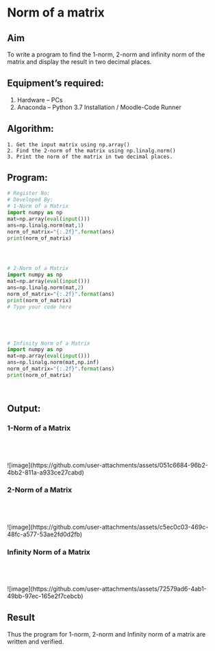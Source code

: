 # Norm of a matrix
## Aim
To write a program to find the 1-norm, 2-norm and infinity norm of the matrix and display the result in two decimal places.
## Equipment’s required:
1.	Hardware – PCs
2.	Anaconda – Python 3.7 Installation / Moodle-Code Runner
## Algorithm:
	1. Get the input matrix using np.array()   
    2. Find the 2-norm of the matrix using np.linalg.norm()
	3. Print the norm of the matrix in two decimal places.
## Program:
```Python
# Register No:
# Developed By:
# 1-Norm of a Matrix
import numpy as np
mat=np.array(eval(input()))
ans=np.linalg.norm(mat,1)
norm_of_matrix="{:.2f}".format(ans)
print(norm_of_matrix)




# 2-Norm of a Matrix
import numpy as np
mat=np.array(eval(input()))
ans=np.linalg.norm(mat,2)
norm_of_matrix="{:.2f}".format(ans)
print(norm_of_matrix)
# Type your code here





# Infinity Norm of a Matrix
import numpy as np 
mat=np.array(eval(input()))
ans=np.linalg.norm(mat,np.inf)
norm_of_matrix="{:.2f}".format(ans)
print(norm_of_matrix)




```
## Output:
### 1-Norm of a Matrix
<br>
<br>
<br>
![image](https://github.com/user-attachments/assets/051c6684-96b2-4bb2-811a-a933ce27cabd)


### 2-Norm of a Matrix
<br>
<br>
<br>
![image](https://github.com/user-attachments/assets/c5ec0c03-469c-48fc-a577-53ae2fd0d2fb)

### Infinity Norm of a Matrix
<br>
<br>
<br>
![image](https://github.com/user-attachments/assets/72579ad6-4ab1-49bb-97ec-165e2f7cebcb)


## Result
Thus the program for 1-norm, 2-norm and Infinity norm of a matrix are written and verified.
